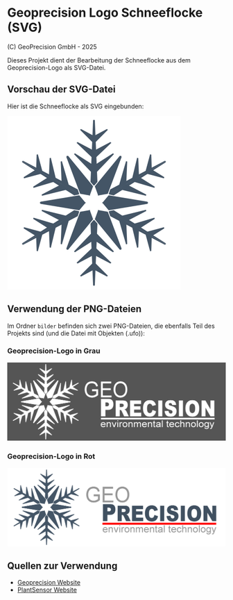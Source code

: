 # Geoprecision Logo Schneeflocke (SVG)

(C) GeoPrecision GmbH - 2025

Dieses Projekt dient der Bearbeitung der Schneeflocke aus dem Geoprecision-Logo als SVG-Datei.

## Vorschau der SVG-Datei

Hier ist die Schneeflocke als SVG eingebunden:

![Schneeflocke](snowflake.svg)

## Verwendung der PNG-Dateien

Im Ordner `bilder` befinden sich zwei PNG-Dateien, die ebenfalls Teil des Projekts sind (und die Datei mit Objekten (.ufo)):

### Geoprecision-Logo in Grau
![GP Grau](./bilder/gp_grau.png)

### Geoprecision-Logo in Rot
![GP Rot](./bilder/gp_rot.png)

## Quellen zur Verwendung

- [Geoprecision Website](https://geoprecision.com/)
- [PlantSensor Website](https://www.plantsensor.de/)